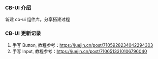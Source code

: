 ### CB-UI 介绍

新建 cb-ui 组件库，分享搭建过程

### CB-UI 更新记录

1. 手写 Button, 教程参考：https://juejin.cn/post/7105928234042294303
2. 手写 Input, 教程参考：https://juejin.cn/post/7106513310106796040
